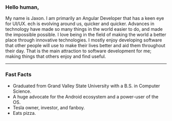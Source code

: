 ### Hello human,

My name is Jaxon. I am primarily an Angular Developer that has a keen eye for UI/UX. ech is evolving around us, quicker and quicker. Advances in technology have made so many things in the world easier to do, and made the impossible possible. I love being in the field of making the world a better place through innovative technologies. I mostly enjoy developing software that other people will use to make their lives better and aid them throughout their day. That is the main attraction to software development for me; making things that others enjoy and find useful.

____

### Fast Facts

* Graduated from Grand Valley State University with a B.S. in Computer Science.
* A huge advocate for the Android ecosystem and a power-user of the OS.
* Tesla owner, investor, and fanboy.
* Eats pizza.
